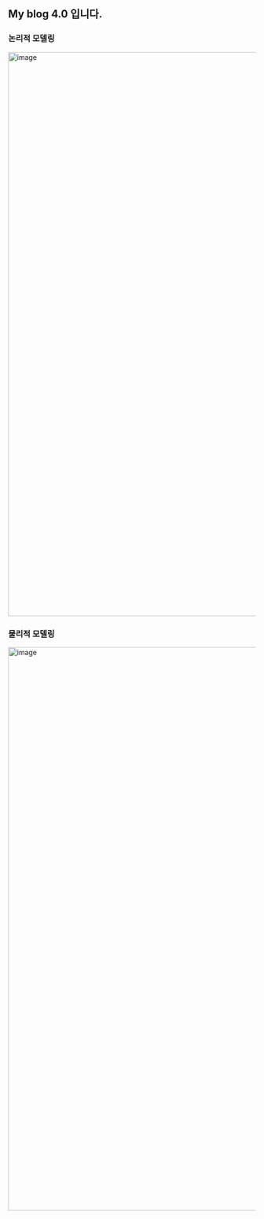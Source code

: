 <h2>My blog 4.0 입니다.</H2>


<h3>논리적 모델링</h3>
<img width="1146" alt="image" src="https://github.com/Honey99s/team7_v2sbm3c/assets/149447004/d6e9d2fe-d0b1-473d-841f-20234963e677">


<h3>물리적 모델링</h3>
<img width="1145" alt="image" src="https://github.com/Honey99s/team7_v2sbm3c/assets/149447004/35e74298-2742-462e-bf9b-dbd0b4473d30">



